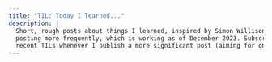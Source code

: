 ```yaml
---
title: "TIL: Today I learned..."
description: |
  Short, rough posts about things I learned, inspired by Simon Willison's TIL. The aim of this section is to get me
  posting more frequently, which is working as of December 2023. Subscribe to the mailing list to receive a digest of
  recent TILs whenever I publish a more significant post (aiming for once a month).
---
```

